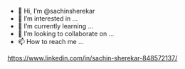- 👋 Hi, I’m @sachinsherekar
- 👀 I’m interested in ...
- 🌱 I’m currently learning ...
- 💞️ I’m looking to collaborate on ...
- 📫 How to reach me ...

https://www.linkedin.com/in/sachin-sherekar-848572137/
